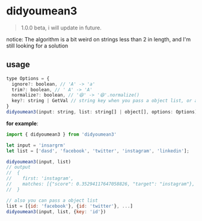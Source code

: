 # didyoumean3

> 1.0.0 beta, i will update in future.

notice: The algorithm is a bit weird on strings less than 2 in length, and I'm still looking for a solution

## usage

```js
type Options = {
  ignore?: boolean, // 'A' -> 'a'
  trim?: boolean, // ' A' -> 'A'
  normalize?: boolean, // '😄' -> '😄'.normalize()
  key?: string | GetVal // string key when you pass a object list, or a function with param the object item
}
didyoumean3(input: string, list: string[] | object[], options: Options)
```

**for example**:

```js
import { didyoumean3 } from 'didyoumean3'

let input = 'insargrm'
let list = ['dasd', 'facebook', 'twitter', 'instagram', 'linkedin'];

didyoumean3(input, list)
// output
//  {
//    first: 'instagram',
//    matches: [{"score": 0.35294117647058826, "target": "instagram"}, {"score": 0.125, "target": "linkedin"}...]
//  }

// also you can pass a object list
list = [{id: 'facebook'}, {id: 'twitter'}, ...]
didyoumean3(input, list, {key: 'id'})
 
```
